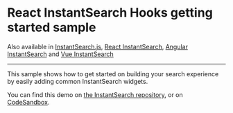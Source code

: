 # React InstantSearch Hooks getting started sample

Also available in [InstantSearch.js](../../instantsearch.js/getting-started/), [React InstantSearch](../../react-instantsearch/getting-started/), [Angular InstantSearch](../../angular-instantsearch/getting-started/) and [Vue InstantSearch](../../vue-instantsearch/getting-started/)

---

This sample shows how to get started on building your search experience by easily adding common InstantSearch widgets. 

You can find this demo on [the InstantSearch repository](https://github.com/algolia/instantsearch/tree/master/examples/react-hooks/getting-started), or on [CodeSandbox](https://codesandbox.io/s/github/algolia/instantsearch/tree/master/examples/react-hooks/getting-started).
